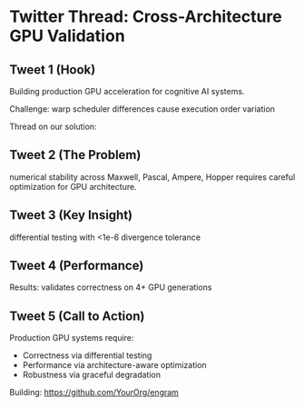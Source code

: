 # Twitter Thread: Cross-Architecture GPU Validation

## Tweet 1 (Hook)
Building production GPU acceleration for cognitive AI systems.

Challenge: warp scheduler differences cause execution order variation

Thread on our solution:

## Tweet 2 (The Problem)
numerical stability across Maxwell, Pascal, Ampere, Hopper requires careful optimization for GPU architecture.

## Tweet 3 (Key Insight)
differential testing with <1e-6 divergence tolerance

## Tweet 4 (Performance)
Results: validates correctness on 4+ GPU generations

## Tweet 5 (Call to Action)
Production GPU systems require:
- Correctness via differential testing
- Performance via architecture-aware optimization  
- Robustness via graceful degradation

Building: https://github.com/YourOrg/engram
